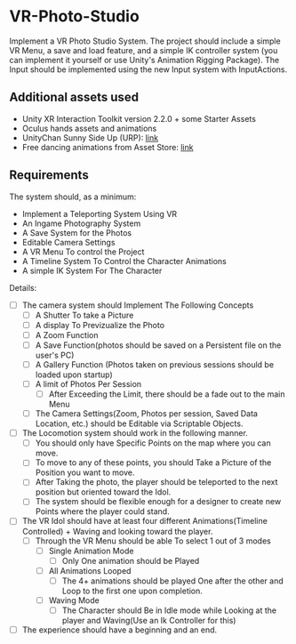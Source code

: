 # VR-Photo-Studio
Implement a VR Photo Studio System. The project should include a simple VR Menu, a save and load feature, and a simple IK controller system (you can implement it yourself or use Unity's Animation Rigging Package). The Input should be implemented using the new Input system with InputActions.

## Additional assets used
- Unity XR Interaction Toolkit version 2.2.0 + some Starter Assets
- Oculus hands assets and animations
- UnityChan Sunny Side Up (URP): [link](https://unity-chan.com/download/releaseNote.php?id=ssu_urp)
- Free dancing animations from Asset Store: [link](https://assetstore.unity.com/packages/3d/animations/dance-animations-free-161313#content)

## Requirements
The system should, as a minimum:
- Implement a Teleporting System Using VR
- An Ingame Photography System
- A Save System for the Photos
- Editable Camera Settings
- A VR Menu To control the Project
- A Timeline System To Control the Character Animations
- A simple IK System For The Character

Details:
- [ ] The camera system should Implement The Following Concepts
	- [ ] A Shutter To take a Picture
	- [ ] A display To Previzualize the Photo
	- [ ] A Zoom Function
	- [ ] A Save Function(photos should be saved on a Persistent file on the user's PC)
	- [ ] A Gallery Function (Photos taken on previous sessions should be loaded upon startup)
	- [ ] A limit of Photos Per Session
		- [ ] After Exceeding the Limit, there should be a fade out to the main Menu
	- [ ] The Camera Settings(Zoom, Photos per session, Saved Data Location, etc.) should be Editable via Scriptable Objects.
  
- [ ] The Locomotion system should work in the following manner.
	- [ ] You should only have Specific Points on the map where you can move.
	- [ ] To move to any of these points, you should Take a Picture of the Position you want to move.
	- [ ] After Taking the photo, the player should be teleported to the next position but oriented toward the Idol.
	- [ ] The system should be flexible enough for a designer to create new Points where the player could stand.
  
- [ ] The VR Idol should have at least four different Animations(Timeline Controlled) + Waving and looking toward the player.
	- [ ] Through the VR Menu should be able To select 1 out of 3 modes
		- [ ] Single Animation Mode
			- [ ] Only One animation should be Played
		- [ ] All Animations Looped
			- [ ] The 4+ animations should be played One after the other and Loop to the first one upon completion.
		- [ ] Waving Mode
			- [ ] The Character should Be in Idle mode while Looking at the player and Waving(Use an Ik Controller for this)
      
- [ ] The experience should have a beginning and an end.
